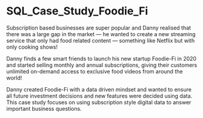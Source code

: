 # SQL_Case_Study_Foodie_Fi
Subscription based businesses are super popular and Danny realised that there was a large gap in the market — he wanted to create a new streaming service that only had food related content — something like Netflix but with only cooking shows!

Danny finds a few smart friends to launch his new startup Foodie-Fi in 2020 and started selling monthly and annual subscriptions, giving their customers unlimited on-demand access to exclusive food videos from around the world!

Danny created Foodie-Fi with a data driven mindset and wanted to ensure all future investment decisions and new features were decided using data. This case study focuses on using subscription style digital data to answer important business questions.
